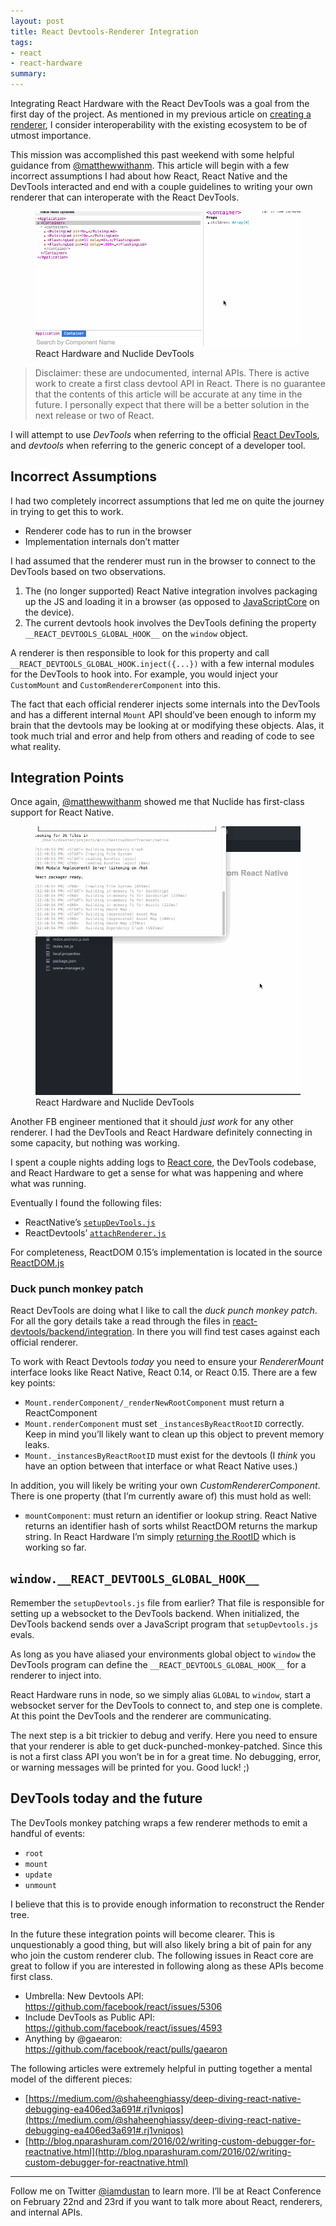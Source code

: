 ```yaml
---
layout: post
title: React Devtools-Renderer Integration
tags:
- react
- react-hardware
summary:
---
```


Integrating React Hardware with the React DevTools was a goal from the first day
of the project. As mentioned in my previous article on [creating a renderer](http://iamdustan.com/2016/01/18/react-custom-renderers/),
I consider interoperability with the existing ecosystem to be of utmost importance.

This mission was accomplished this past weekend with some helpful guidance from
[@matthewwithanm](https://twitter.com/matthewwithanm). This article will begin
with a few incorrect assumptions I had about how React, React Native and the
DevTools interacted and end with a couple guidelines to writing your own
renderer that can interoperate with the React DevTools.

<figure>
  <img src="/assets/2016-02-19-react-devtools-renderer-integration/react-hardware-electron-devtools.gif">
  <figcaption>React Hardware and Nuclide DevTools</figcaption>
</figure>

> Disclaimer: these are undocumented, internal APIs. There is active work to
> create a first class devtool API in React. There is no guarantee that the
> contents of this article will be accurate at any time in the future. I
> personally expect that there will be a better solution in the next release or
> two of React.

I will attempt to use *DevTools* when referring to the official [React DevTools](https://github.com/facebook/react-devtools/),
and *devtools* when referring to the generic concept of a developer tool.

## Incorrect Assumptions

I had two completely incorrect assumptions that led me on quite the journey in
trying to get this to work.

* Renderer code has to run in the browser
* Implementation internals don’t matter

I had assumed that the renderer must run in the browser to connect to the DevTools
based on two observations.

1. The (no longer supported) React Native integration involves packaging up the
  JS and loading it in a browser (as opposed to [JavaScriptCore](http://trac.webkit.org/wiki/JavaScriptCore) on the device).
2. The current devtools hook involves the DevTools defining the property `__REACT_DEVTOOLS_GLOBAL_HOOK__`
  on the `window` object.

A renderer is then responsible to look for this property and call `__REACT_DEVTOOLS_GLOBAL_HOOK.inject({...})`
with a few internal modules for the DevTools to hook into. For example, you
would inject your `CustomMount` and `CustomRendererComponent` into this.

The fact that each official renderer injects some internals into the DevTools
and has a different internal `Mount` API should’ve been enough to inform my
brain that the devtools may be looking at or modifying these objects. Alas, it
took much trial and error and help from others and reading of code to see what
reality.

## Integration Points

Once again, [@matthewwithanm](https://twitter.com/matthewwithanm) showed me that
Nuclide has first-class support for React Native.

<figure>
  <img src="/assets/2016-02-19-react-devtools-renderer-integration/react-native-nuclide.gif">
  <figcaption>React Hardware and Nuclide DevTools</figcaption>
</figure>

Another FB engineer mentioned that it should *just work* for any other renderer.
I had the DevTools and React Hardware definitely connecting in some capacity,
but nothing was working.

I spent a couple nights adding logs to [React core](https://twitter.com/dan_abramov/status/700658352850743296),
the DevTools codebase, and React Hardware to get a sense for what was happening
and where what was running.

Eventually I found the following files:

* ReactNative’s [`setupDevTools.js`](https://github.com/facebook/react-native/blob/9a93a3cba47722a590a8912a5ace1c479eb4178a/Libraries/Devtools/setupDevtools.js)
* ReactDevtools’ [`attachRenderer.js`](https://github.com/facebook/react-devtools/blob/master/backend/attachRenderer.js)

For completeness, ReactDOM 0.15’s implementation is located in the source [ReactDOM.js](https://github.com/facebook/react/blob/master/src/renderers/dom/ReactDOM.js#L45-L69)

### Duck punch monkey patch

React DevTools are doing what I like to call the *duck punch monkey patch*. For
all the gory details take a read through the files in [react-devtools/backend/integration](https://github.com/facebook/react-devtools/tree/master/backend/integration).
In there you will find test cases against each official renderer.

To work with React Devtools *today* you need to ensure your *RendererMount*
interface looks like React Native, React 0.14, or React 0.15. There are a few
key points:

* `Mount.renderComponent/_renderNewRootComponent` must return a ReactComponent
* `Mount.renderComponent` must set `_instancesByReactRootID` correctly. Keep in
  mind you’ll likely want to clean up this object to prevent memory leaks.
* `Mount._instancesByReactRootID` must exist for the devtools (I *think* you
  have an option between that interface or what React Native uses.)

In addition, you will likely be writing your own *CustomRendererComponent*.
There is one property (that I’m currently aware of) this must hold as well:

* `mountComponent`: must return an identifier or lookup string. React Native
  returns an identifier hash of sorts whilst ReactDOM returns the markup string.
  In React Hardware I’m simply [returning the RootID](https://github.com/iamdustan/react-hardware/blob/rewrite/src/ReactHardwareComponent.js#L187)
  which is working so far.

## `window.__REACT_DEVTOOLS_GLOBAL_HOOK__`

Remember the `setupDevtools.js` file from earlier? That file is responsible for
setting up a websocket to the DevTools backend. When initialized, the DevTools
backend sends over a JavaScript program that `setupDevtools.js` evals.

As long as you have aliased your environments global object to `window` the
DevTools program can define the `__REACT_DEVTOOLS_GLOBAL_HOOK__` for a renderer
to inject into.

React Hardware runs in node, so we simply alias `GLOBAL` to `window`, start a
websocket server for the DevTools to connect to, and step one is complete. At
this point the DevTools and the renderer are communicating.

The next step is a bit trickier to debug and verify. Here you need to ensure
that your renderer is able to get duck-punched-monkey-patched. Since this is not
a first class API you won’t be in for a great time. No debugging, error, or
warning messages will be printed for you. Good luck! ;)

## DevTools today and the future

The DevTools monkey patching wraps a few renderer methods to emit a handful of
events:

* `root`
* `mount`
* `update`
* `unmount`

I believe that this is to provide enough information to reconstruct the Render
tree.

In the future these integration points will become clearer. This is
unquestionably a good thing, but will also likely bring a bit of pain for any
who join the custom renderer club. The following issues in React core are
great to follow if you are interested in following along as these APIs become
first class.

* Umbrella: New Devtools API: https://github.com/facebook/react/issues/5306
* Include DevTools as Public API: https://github.com/facebook/react/issues/4593
* Anything by @gaearon: https://github.com/facebook/react/pulls/gaearon

The following articles were extremely helpful in putting together a mental model
of the different pieces:

* [https://medium.com/@shaheenghiassy/deep-diving-react-native-debugging-ea406ed3a691#.rj1vniqos](https://medium.com/@shaheenghiassy/deep-diving-react-native-debugging-ea406ed3a691#.rj1vniqos)
* [http://blog.nparashuram.com/2016/02/writing-custom-debugger-for-reactnative.html](http://blog.nparashuram.com/2016/02/writing-custom-debugger-for-reactnative.html)

---

Follow me on Twitter [@iamdustan](https://twitter.com/iamdustan) to learn more.
I’ll be at React Conference on February 22nd and 23rd if you want to talk more
about React, renderers, and internal APIs.

